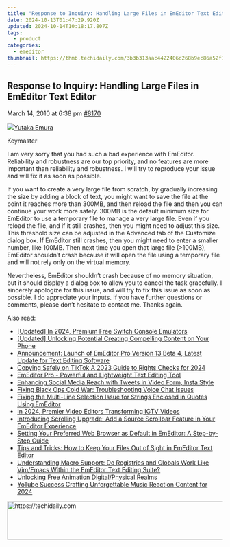 ```yaml
---
title: "Response to Inquiry: Handling Large Files in EmEditor Text Editor"
date: 2024-10-13T01:47:29.920Z
updated: 2024-10-14T10:18:17.807Z
tags:
  - product
categories:
  - emeditor
thumbnail: https://thmb.techidaily.com/3b3b313aac4422406d268b9ec86a52f71522ac5dfd6eae7e41b861cd70dad021.png
---
```


## Response to Inquiry: Handling Large Files in EmEditor Text Editor

March 14, 2010 at 6:38 pm [#8170](https://tools.techidaily.com/emeditor/products/) 

[![](https://secure.gravatar.com/avatar/a0a6377144ed3636f985d87303f65ed2?s=80&d=identicon&r=g)Yutaka Emura](https://www.emeditor.com/forums/users/yemura/ "View Yutaka Emura's profile")

Keymaster

I am very sorry that you had such a bad experience with EmEditor. Reliability and robustness are our top priority, and no features are more important than reliability and robustness. I will try to reproduce your issue and will fix it as soon as possible.

 If you want to create a very large file from scratch, by gradually increasing the size by adding a block of text, you might want to save the file at the point it reaches more than 300MB, and then reload the file and then you can continue your work more safely. 300MB is the default minimum size for EmEditor to use a temporary file to manage a very large file. Even if you reload the file, and if it still crashes, then you might need to adjust this size. This threshold size can be adjusted in the Advanced tab of the Customize dialog box. If EmEditor still crashes, then you might need to enter a smaller number, like 100MB. Then next time you open that large file (>100MB), EmEditor shouldn’t crash because it will open the file using a temporary file and will not rely only on the virtual memory.

 Nevertheless, EmEditor shouldn’t crash because of no memory situation, but it should display a dialog box to allow you to cancel the task gracefully. I sincerely apologize for this issue, and will try to fix this issue as soon as possible. I do appreciate your inputs. If you have further questions or comments, please don’t hesitate to contact me. Thanks again.

<ins class="adsbygoogle"
     style="display:block"
     data-ad-format="autorelaxed"
     data-ad-client="ca-pub-7571918770474297"
     data-ad-slot="1223367746"></ins>

<ins class="adsbygoogle"
     style="display:block"
     data-ad-client="ca-pub-7571918770474297"
     data-ad-slot="8358498916"
     data-ad-format="auto"
     data-full-width-responsive="true"></ins>

<span class="atpl-alsoreadstyle">Also read:</span>
<div><ul>
<li><a href="https://remote-screen-capture.techidaily.com/updated-in-2024-premium-free-switch-console-emulators/"><u>[Updated] In 2024, Premium Free Switch Console Emulators</u></a></li>
<li><a href="https://facebook-video-share.techidaily.com/updated-unlocking-potential-creating-compelling-content-on-your-phone/"><u>[Updated] Unlocking Potential Creating Compelling Content on Your Phone</u></a></li>
<li><a href="https://win-workspace.techidaily.com/announcement-launch-of-emeditor-pro-version-13-beta-4-latest-update-for-text-editing-software/"><u>Announcement: Launch of EmEditor Pro Version 13 Beta 4, Latest Update for Text Editing Software</u></a></li>
<li><a href="https://tiktok-videos.techidaily.com/copying-safely-on-tiktok-a-2023-guide-to-rights-checks-for-2024/"><u>Copying Safely on TikTok A 2023 Guide to Rights Checks for 2024</u></a></li>
<li><a href="https://win-workspace.techidaily.com/emeditor-pro-powerful-and-lightweight-text-editing-tool/"><u>EmEditor Pro - Powerful and Lightweight Text Editing Tool</u></a></li>
<li><a href="https://twitter-clips.techidaily.com/enhancing-social-media-reach-with-tweets-in-video-form-insta-style/"><u>Enhancing Social Media Reach with Tweets in Video Form, Insta Style</u></a></li>
<li><a href="https://sound-issues.techidaily.com/fixing-black-ops-cold-war-troubleshooting-voice-chat-issues/"><u>Fixing Black Ops Cold War: Troubleshooting Voice Chat Issues</u></a></li>
<li><a href="https://win-workspace.techidaily.com/fixing-the-multi-line-selection-issue-for-strings-enclosed-in-quotes-using-emeditor/"><u>Fixing the Multi-Line Selection Issue for Strings Enclosed in Quotes Using EmEditor</u></a></li>
<li><a href="https://instagram-clips.techidaily.com/in-2024-premier-video-editors-transforming-igtv-videos/"><u>In 2024, Premier Video Editors Transforming IGTV Videos</u></a></li>
<li><a href="https://win-workspace.techidaily.com/introducing-scrolling-upgrade-add-a-source-scrollbar-feature-in-your-emeditor-experience/"><u>Introducing Scrolling Upgrade: Add a Source Scrollbar Feature in Your EmEditor Experience</u></a></li>
<li><a href="https://win-workspace.techidaily.com/setting-your-preferred-web-browser-as-default-in-emeditor-a-step-by-step-guide/"><u>Setting Your Preferred Web Browser as Default in EmEditor: A Step-by-Step Guide</u></a></li>
<li><a href="https://win-workspace.techidaily.com/tips-and-tricks-how-to-keep-your-files-out-of-sight-in-emeditor-text-editor/"><u>Tips and Tricks: How to Keep Your Files Out of Sight in EmEditor Text Editor</u></a></li>
<li><a href="https://win-workspace.techidaily.com/understanding-macro-support-do-registries-and-globals-work-like-vimemacs-within-the-emeditor-text-editing-suite/"><u>Understanding Macro Support: Do Registries and Globals Work Like Vim/Emacs Within the EmEditor Text Editing Suite?</u></a></li>
<li><a href="https://extra-hints.techidaily.com/unlocking-free-animation-digitalphysical-realms/"><u>Unlocking Free Animation Digital/Physical Realms</u></a></li>
<li><a href="https://youtube-data.techidaily.com/e-success-crafting-unforgettable-music-reaction-content-for-2024/"><u>YoTube Success Crafting Unforgettable Music Reaction Content for 2024</u></a></li>
</ul></div>

<!-- affiliate ads begin -->
<a href="https://appsumo.8odi.net/c/5597632/2044583/7443" target="_top" id="2044583">
  <img src="//a.impactradius-go.com/display-ad/7443-2044583" border="0" alt="https://techidaily.com" width="728" height="90"/>
</a>
<img height="0" width="0" src="https://appsumo.8odi.net/i/5597632/2044583/7443" style="position:absolute;visibility:hidden;" border="0" />
<!-- affiliate ads end -->

